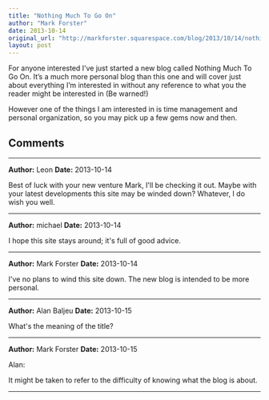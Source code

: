 ```yaml
---
title: "Nothing Much To Go On"
author: "Mark Forster"
date: 2013-10-14
original_url: "http://markforster.squarespace.com/blog/2013/10/14/nothing-much-to-go-on.html"
layout: post
---
```


For anyone interested I’ve just started a new blog called Nothing Much To Go On. It’s a much more personal blog than this one and will cover just about everything I’m interested in without any reference to what you the reader might be interested in (Be warned!)

However one of the things I am interested in is time management and personal organization, so you may pick up a few gems now and then.


## Comments

---

**Author:** Leon
**Date:** 2013-10-14

Best of luck with your new venture Mark, I'll be checking it out. Maybe with your latest developments this site may be winded down? Whatever, I do wish you well.

---

**Author:** michael
**Date:** 2013-10-14

I hope this site stays around; it's full of good advice.

---

**Author:** Mark Forster
**Date:** 2013-10-14

I've no plans to wind this site down. The new blog is intended to be more personal.

---

**Author:** Alan Baljeu
**Date:** 2013-10-15

What's the meaning of the title?

---

**Author:** Mark Forster
**Date:** 2013-10-15

Alan:  
  
It might be taken to refer to the difficulty of knowing what the blog is about.

---
